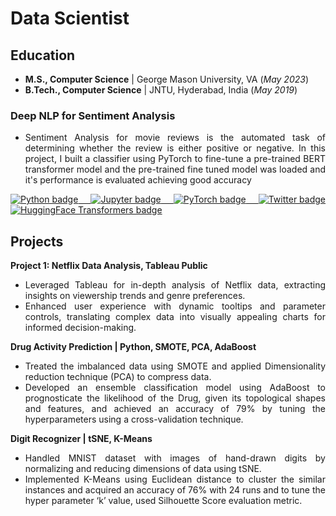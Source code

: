 <div style="text-align: justify">

<h1>Data Scientist</h1>

<h2>Education</h2>
<ul>
  <li><b>M.S., Computer Science</b> | George Mason University, VA (<i>May 2023</i>)</li>
  <li><b>B.Tech., Computer Science</b> | JNTU, Hyderabad, India (<i>May 2019</i>)</li>
</ul>

<h3>Deep NLP for Sentiment Analysis</h3>
<ul>
  <li>Sentiment Analysis for movie reviews is the automated task of determining whether the review is either positive or negative. In this project, I built a classifier using PyTorch to fine-tune a pre-trained BERT transformer model and the pre-trained fine tuned model was loaded and it's performance is evaluated achieving good accuracy </li>
 
</ul>
<a href="https://colab.research.google.com/drive/1d_q0vUpgwmbN7imUcdsbuDwJ61OuBjvO?usp=sharing" target="_blank">
  <img src="https://img.shields.io/badge/Python-white?logo=Python" alt="Python badge">
</a>
<a href="https://colab.research.google.com/drive/1d_q0vUpgwmbN7imUcdsbuDwJ61OuBjvO?usp=sharing" target="_blank">
  <img src="https://img.shields.io/badge/Jupyter-white?logo=Jupyter" alt="Jupyter badge">
</a>
<a href="https://colab.research.google.com/drive/1d_q0vUpgwmbN7imUcdsbuDwJ61OuBjvO?usp=sharing" target="_blank">
  <img src="https://img.shields.io/badge/PyTorch-white?logo=pytorch" alt="PyTorch badge">
</a>
<a href="https://colab.research.google.com/drive/1d_q0vUpgwmbN7imUcdsbuDwJ61OuBjvO?usp=sharing" target="_blank">
  <img src="https://img.shields.io/badge/Twitter-white?logo=Twitter" alt="Twitter badge">
</a>
<a href="https://colab.research.google.com/drive/1d_q0vUpgwmbN7imUcdsbuDwJ61OuBjvO?usp=sharing" target="_blank">
  <img src="https://img.shields.io/badge/HuggingFace_Transformers-white?logo=huggingface" alt="HuggingFace Transformers badge">
</a>

<h2>Projects</h2>

<b>Project 1: Netflix Data Analysis, Tableau Public</b>
<ul>
  <li>Leveraged Tableau for in-depth analysis of Netflix data, extracting insights on viewership trends and genre preferences.</li>
  <li>Enhanced user experience with dynamic tooltips and parameter controls, translating complex data into visually appealing charts for informed decision-making.</li>
</ul>

<b>Drug Activity Prediction | Python, SMOTE, PCA, AdaBoost</b>
<ul>
  <li>Treated the imbalanced data using SMOTE and applied Dimensionality reduction technique (PCA) to compress data.</li>
  <li>Developed an ensemble classification model using AdaBoost to prognosticate the likelihood of the Drug, given its topological shapes and features, and achieved an accuracy of 79% by tuning the hyperparameters using a cross-validation technique.</li>
</ul>

<b>Digit Recognizer | tSNE, K-Means</b>
<ul>
  <li>Handled MNIST dataset with images of hand-drawn digits by normalizing and reducing dimensions of data using tSNE.</li>
  <li>Implemented K-Means using Euclidean distance to cluster the similar instances and acquired an accuracy of 76% with 24 runs and to tune the hyper parameter ‘k’ value, used Silhouette Score evaluation metric.</li>
</ul>

</div>
